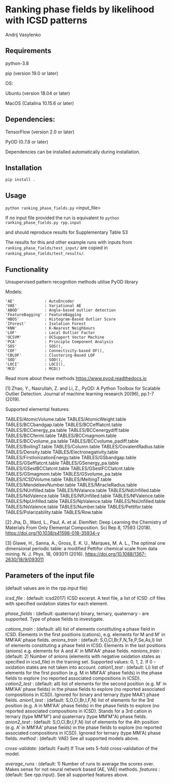 # Ranking phase fields by likelihood with ICSD patterns

Andrij Vasylenko

## Requirements

python-3.8

pip (version 19.0 or later)

OS:

Ubuntu (version 18.04 or later)

MacOS (Catalina 10.15.6 or later)


## Dependencies:

TensorFlow (version 2.0 or later)

PyOD (0.7.8 or later)

Dependencies can be installed automatically during installation.

## Installation
`pip install .`

## Usage
`python ranking_phase_fields.py` <input_file>

If no input file provided the run is equivalent to
`python ranking_phase_fields.py rpp.input`

and should reproduce results for Supplementary Table S3

The results for this and other example runs with inputs from `ranking_phase_fields/test_input/`
are copied in `ranking_phase_fields/test_results/`.

## Functionality
Unsupervised pattern recognition methods utilise PyOD library

Models:

    'AE'             : AutoEncoder
    'VAE'            : Variational AE
    'ABOD'           : Angle-based outlier detection
    'FeatureBagging' : FeatureBagging
    'HBOS'           : Histogram-Based Outlier Score
    'IForest'        : Isolation Forest
    'KNN'            : K-Nearest Neighbours
    'LOF'            : Local Outlier Factor
    'OCSVM'          : OCSupport Vector Machine
    'PCA'            : Principle Component Analysis
    'SOS'            : SOS(),
    'COF'            : Connectivity-based OF(),
    'CBLOF'          : Clustering-Based LOF
    'SOD'            : SOD(),
    'LOCI'           : LOCI(),
    'MCD'            : MCD()

Read more about these methods https://www.pyod.readthedocs.io

[1] Zhao, Y., Nasrullah, Z. and Li, Z.,
PyOD: A Python Toolbox for Scalable Outlier Detection. 
Journal of machine learning research 20(96), pp.1-7 (2019).

Supported elemental features:

TABLES/AtomicVolume.table
TABLES/AtomicWeight.table
TABLES/BCCbandgap.table
TABLES/BCCefflatcnt.table
TABLES/BCCenergy_pa.table
TABLES/BCCenergydiff.table
TABLES/BCCfermi.table
TABLES/BCCmagmom.table
TABLES/BCCvolume_pa.table
TABLES/BCCvolume_padiff.table
TABLES/BoilingT.table
TABLES/Column.table
TABLES/CovalentRadius.table
TABLES/Density.table
TABLES/Electronegativity.table
TABLES/FirstIonizationEnergy.table
TABLES/GSbandgap.table
TABLES/GSefflatcnt.table
TABLES/GSenergy_pa.table
TABLES/GSestBCClatcnt.table
TABLES/GSestFCClatcnt.table
TABLES/GSmagmom.table
TABLES/GSvolume_pa.table
TABLES/ICSDVolume.table
TABLES/MeltingT.table
TABLES/MendeleevNumber.table
TABLES/MiracleRadius.table
TABLES/NUnfilled.table
TABLES/NValance.table
TABLES/NdUnfilled.table
TABLES/NdValence.table
TABLES/NfUnfilled.table
TABLES/NfValence.table
TABLES/NpUnfilled.table
TABLES/NpValence.table
TABLES/NsUnfilled.table
TABLES/NsValence.table
TABLES/Number.table
TABLES/Pettifor.table
TABLES/Polarizability.table
TABLES/Row.table

[2] Jha, D., Ward, L., Paul, A. et al. 
ElemNet: Deep Learning the Chemistry of Materials From Only Elemental Composition.
Sci Rep 8, 17593 (2018). https://doi.org/10.1038/s41598-018-35934-y

[3] Glawe, H., Sanna, A., Gross, E. K. U., Marques, M. A. L.,
The optimal one dimensional periodic table: a modified Pettifor chemical scale from data mining.
N. J. Phys. 18, 093011 (2016). https://doi.org/10.1088/1367-2630/18/9/093011

## Parameters of the input file 
(default values are in the rpp.input file)

*icsd_file*    : (default: icsd2017) ICSD excerpt. A text file, a list of ICSD .cif files with specified oxidation states for each element.

*phase_fields*  : (default: quaternary) binary, ternary, quaternary - are supported. Type of phase fields to investigate.

*cations_train* : (default: all) list of elements constituting a phase field in ICSD. 
                Elements in the first positions (cations), e.g. elements for M and M' in MM'AA' phase fields.
*anions_train*  : (default: S,O,Cl,Br,F,N,Te,P,Se,As,I) list of elements constituting a phase field in ICSD. 
                Elements in the last positions (anions) e.g. elements for A and A' in MM'AA' phase fields. 
*nanions_train* : (default: 2) Number of anions (elements with negative oxidation states as specified in icsd_file)
                in the training set. Supported values: 0, 1, 2. If 0 - oxidation states are not taken into account.
*cation1_test*  : (default: Li) list of elements for the first position (e.g. M in MM'AA' phase fields)
                in the phase fields to explore (no reported associated compositions in ICSD). 
*cation2_test*  : (default: all) list of elements for the second position (e.g. M' in MM'AA' phase fields)
                in the phase fields to explore (no reported associated compositions in ICSD).
                Ignored for binary and ternary (type MAA') phase fields.
*anion1_test*   : (default: S,O,Cl,Br,I,F,N) list of elements for the 3rd position (e.g. A in MM'AA' phase fields)
                in the phase fields to explore (no reported associated compositions in ICSD).
                Stands for a 3rd cation in ternary (type MM'M") and quaternary (type MM'M"A) phase fields.
*anion2_test*   : (default: S,O,Cl,Br,I,F,N) list of elements for the 4th position (e.g. A' in MM'AA' phase fields)
                in the phase fields to explore (no reported associated compositions in ICSD).
                Ignored for ternary (type MM'A) phase fields.
*method*        : (default: VAE) See all supported models above.

*cross-validate*: (default: Fault) If True sets 5-fold cross-validation of the model.

*average_runs*  : (default: 1) Number of runs to average the scores over. Makes sense for not neural network based (AE, VAE)
                methods.
*features*      : (default: See rpp.input). See all supported features above.
